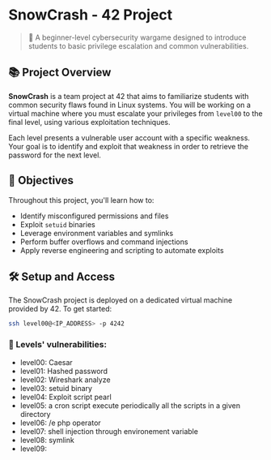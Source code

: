 # SnowCrash - 42 Project

> 🧠 A beginner-level cybersecurity wargame designed to introduce students to basic privilege escalation and common vulnerabilities.

## 📚 Project Overview

**SnowCrash** is a team project at 42 that aims to familiarize students with common security flaws found in Linux systems. You will be working on a virtual machine where you must escalate your privileges from `level00` to the final level, using various exploitation techniques.

Each level presents a vulnerable user account with a specific weakness. Your goal is to identify and exploit that weakness in order to retrieve the password for the next level.

## 🔐 Objectives

Throughout this project, you'll learn how to:

- Identify misconfigured permissions and files
- Exploit `setuid` binaries
- Leverage environment variables and symlinks
- Perform buffer overflows and command injections
- Apply reverse engineering and scripting to automate exploits

## 🛠️ Setup and Access

The SnowCrash project is deployed on a dedicated virtual machine provided by 42. To get started:

```bash
ssh level00@<IP_ADDRESS> -p 4242
```

### 📁 Levels' vulnerabilities:

- level00: Caesar
- level01: Hashed password
- level02: Wireshark analyze
- level03: setuid binary
- level04: Exploit script pearl
- level05: a cron script execute periodically all the scripts in a given directory
- level06: /e php operator
- level07: shell  injection through environement variable
- level08: symlink
- level09: 

